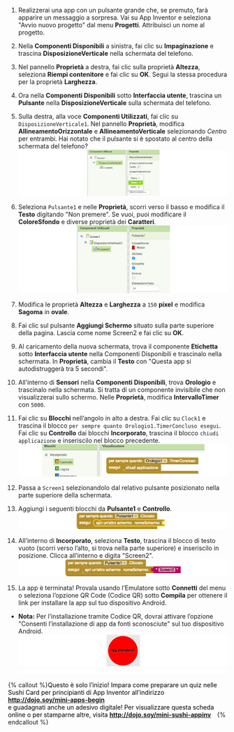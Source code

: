 1. Realizzerai una app con un pulsante grande che, se premuto, farà apparire un messaggio a sorpresa. Vai su App Inventor e seleziona "Avvio nuovo progetto" dal menu **Progetti**. Attribuisci un nome al progetto.

2. Nella **Componenti Disponibili** a sinistra, fai clic su **Impaginazione** e trascina **DisposizioneVerticale** nella schermata del telefono.
 
3. Nel pannello **Proprietà** a destra, fai clic sulla proprietà **Altezza**, seleziona **Riempi contenitore** e fai clic su **OK**. Segui la stessa procedura per la proprietà **Larghezza**. 

4. Ora nella **Componenti Disponibili** sotto **Interfaccia utente**, trascina un **Pulsante** nella **DisposizioneVerticale** sulla schermata del telefono.

5. Sulla destra, alla voce **Componenti Utilizzati**, fai clic su `DisposizioneVerticale1`. Nel pannello **Proprietà**, modifica **AllineamentoOrizzontale** e **AllineamentoVerticale** selezionando _Centro_ per entrambi. Hai notato che il pulsante si è spostato al centro della schermata del telefono?
   ![](VertArrAlignProps_258_800.png)
   
6. Seleziona `Pulsante1` e nelle **Proprietà**, scorri verso il basso e modifica il **Testo** digitando "Non premere". Se vuoi, puoi modificare il **ColoreSfondo** e diverse proprietà dei **Caratteri**.
   ![](ButtonPropsFont_290_900.png)
   
7. Modifica le proprietà **Altezza** e **Larghezza** a `150` **pixel** e modifica **Sagoma** in **ovale**.

8. Fai clic sul pulsante **Aggiungi Schermo** situato sulla parte superiore della pagina. Lascia come nome Screen2 e fai clic su **OK**.

9. Al caricamento della nuova schermata, trova il componente **Etichetta** sotto **Interfaccia utente** nella Componenti Disponibili e trascinalo nella schermata. In **Proprietà**, cambia il **Testo** con "Questa app si autodistruggerà tra 5 secondi".

10. All’interno di **Sensori** nella **Componenti Disponibili**, trova **Orologio** e trascinalo nella schermata. Si tratta di un componente invisibile che non visualizzerai sullo schermo. Nelle **Proprietà**, modifica **IntervalloTimer** con `5000`.

11. Fai clic su **Blocchi** nell’angolo in alto a destra. Fai clic su `Clock1` e trascina il blocco `per sempre quanto Orologio1.TimerConcluso esegui`. Fai clic su **Controllo** dai blocchi **Incorporato**, trascina il blocco `chiudi applicazione` e inseriscilo nel blocco precedente.
    ![](TimerBlock_124_800.png)
    
12. Passa a `Screen1` selezionandolo dal relativo pulsante posizionato nella parte superiore della schermata.

13. Aggiungi i seguenti blocchi da **Pulsante1** e **Controllo**.
    ![](Button1BlocksA_65_800.png)
    
14. All’interno di **Incorporato**, seleziona **Testo**, trascina il blocco di testo vuoto \(scorri verso l’alto, si trova nella parte superiore\) e inseriscilo in posizione. Clicca all’interno e digita "Screen2".
   ![](Button1BlocksB_66_800.png)
   
15. La app è terminata! Provala usando l’Emulatore sotto **Connetti** del menu o seleziona l’opzione QR Code (Codice QR) sotto **Compila** per ottenere il link per installare la app sul tuo dispositivo Android.
 * **Nota:** Per l’installazione tramite Codice QR, dovrai attivare l’opzione "Consenti l’installazione di app da fonti sconosciute" sul tuo dispositivo Android.
    ![](Button_120_800.png) 
![](whitespace_10_800.png)

{% callout %}<span style="color: #000000; margin-right: 10px;">Questo è solo l’inizio! Impara come preparare un quiz nelle Sushi Card per principianti di App Inventor all’indirizzo <b>http://dojo.soy/mini-apps-begin</b> <br />e guadagnati anche un adesivo digitale! Per visualizzare questa scheda online o per stamparne altre, visita <b>http://dojo.soy/mini-sushi-appinv</b> </span>
{% endcallout %}







